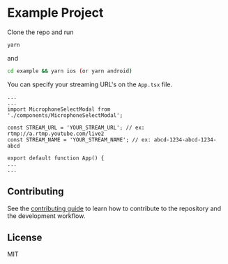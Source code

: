 # Example Project

Clone the repo and run

```sh
yarn
```
and

```sh
cd example && yarn ios (or yarn android)
```
You can specify your streaming URL's on the `App.tsx` file.
```tsx
...
...
import MicrophoneSelectModal from './components/MicrophoneSelectModal';

const STREAM_URL = 'YOUR_STREAM_URL'; // ex: rtmp://a.rtmp.youtube.com/live2
const STREAM_NAME = 'YOUR_STREAM_NAME'; // ex: abcd-1234-abcd-1234-abcd

export default function App() {
...
...
```
## Contributing

See the [contributing guide](CONTRIBUTING.md) to learn how to contribute to the repository and the development workflow.

## License

MIT
